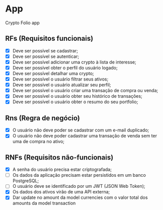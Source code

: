 # App

Crypto Folio app

## RFs (Requisitos funcionais)

- [x] Deve ser possível se cadastrar;
- [x] Deve ser possível se autenticar;
- [x] Deve ser possível adicionar uma crypto à lista de interesse;
- [x] Deve ser possível obter o perfil do usuário logado;
- [x] Deve ser possível detalhar uma crypto;
- [x] Deve ser possível o usuário filtrar seus ativos;
- [x] Deve ser possível o usuário atualizar seu perfil;
- [x] Deve ser possível o usuário criar uma transação de compra ou venda;
- [x] Deve ser possível o usuário obter seu histórico de transações;
- [x] Deve ser possível o usuário obter o resumo do seu portfolio;

## Rns (Regra de negócio)

- [x] O usuário não deve poder se cadastrar com um e-mail duplicado;
- [x] O usuário não deve poder cadastrar uma transação de venda sem ter uma de compra no ativo;

## RNFs (Requisitos não-funcionais)

- [x] A senha do usuário precisa estar criptografada;
- [ ] Os dados da aplicação precisam estar persistidos em um banco PostgreSQL;
- [ ] O usuário deve se identificado por um JWT (JSON Web Token);
- [x] Os dados dos ativos virão de uma API externa;
- [x] Dar update no amount da model currencies com o valor total dos amounts da model transaction
